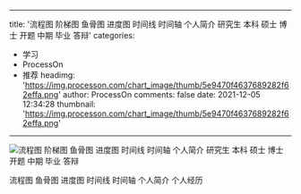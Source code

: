 
---
title: '流程图 阶梯图 鱼骨图 进度图 时间线 时间轴 个人简介 研究生 本科 硕士 博士 开题 中期 毕业 答辩'
categories: 
 - 学习
 - ProcessOn
 - 推荐
headimg: 'https://img.processon.com/chart_image/thumb/5e9470f4637689282f62effa.png'
author: ProcessOn
comments: false
date: 2021-12-05 12:34:28
thumbnail: 'https://img.processon.com/chart_image/thumb/5e9470f4637689282f62effa.png'
---

<div>   
<img class="thumb" alt="流程图 阶梯图 鱼骨图 进度图 时间线 时间轴 个人简介 研究生 本科 硕士 博士 开题 中期 毕业  答辩" src="https://img.processon.com/chart_image/thumb/5e9470f4637689282f62effa.png" referrerpolicy="no-referrer">
<p>流程图 鱼骨图 进度图 时间线 时间轴 个人简介 个人经历</p>  
</div>
            